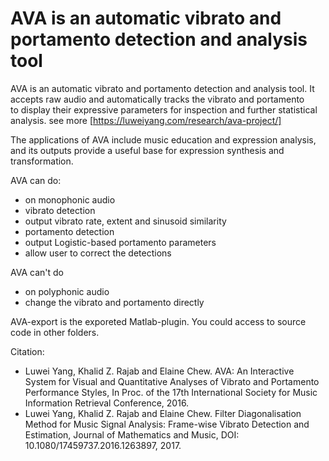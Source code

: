 # AVA is an automatic vibrato and portamento detection and analysis tool

AVA is an automatic vibrato and portamento detection and analysis tool. It accepts raw audio and automatically tracks the vibrato and portamento to display their expressive parameters for inspection and further statistical analysis.
see more [https://luweiyang.com/research/ava-project/]

The applications of AVA include music education and expression analysis, and its outputs provide a useful base for expression synthesis and transformation.

AVA can do:

- on monophonic audio
- vibrato detection
- output vibrato rate, extent and sinusoid similarity
- portamento detection
- output Logistic-based portamento parameters
- allow user to correct the detections

AVA can't do
- on polyphonic audio
- change the vibrato and portamento directly

AVA-export is the exporeted Matlab-plugin. You could access to source code in other folders.

Citation:
- Luwei Yang, Khalid Z. Rajab and Elaine Chew. AVA: An Interactive System for Visual and Quantitative Analyses of Vibrato and Portamento Performance Styles, In Proc. of the 17th International Society for Music Information Retrieval Conference, 2016.
- Luwei Yang, Khalid Z. Rajab and Elaine Chew. Filter Diagonalisation Method for Music Signal Analysis: Frame-wise Vibrato Detection and Estimation, Journal of Mathematics and Music, DOI: 10.1080/17459737.2016.1263897, 2017. 